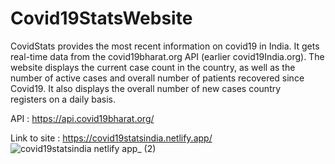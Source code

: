 # Covid19StatsWebsite
CovidStats provides the most recent information on covid19 in India. It gets real-time data from the covid19bharat.org API (earlier covid19India.org). The website displays the current case count in the country, as well as the number of active cases and overall number of patients recovered since Covid19. It also displays the overall number of new cases country registers on a daily basis.

API : https://api.covid19bharat.org/

Link to site : https://covid19statsindia.netlify.app/
![covid19statsindia netlify app_ (2)](https://user-images.githubusercontent.com/56466543/136346827-8cb1ef93-7b86-478e-aa62-f835d16a56fa.png)





